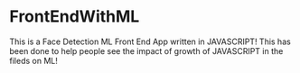 # FrontEndWithML

This is a Face Detection ML Front End App written in JAVASCRIPT! This has been done to help people see the impact of growth of JAVASCRIPT in the fileds on ML!
